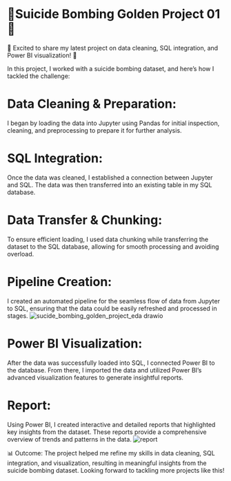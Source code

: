 # **🚀Suicide Bombing Golden Project 01 🚀**

🚀 Excited to share my latest project on data cleaning, SQL integration, and Power BI visualization! 🚀

In this project, I worked with a suicide bombing dataset, and here’s how I tackled the challenge:

# **Data Cleaning & Preparation:**
  I began by loading the data into Jupyter using Pandas for initial inspection, cleaning, and preprocessing to prepare it for further analysis.

# **SQL Integration:**
  Once the data was cleaned, I established a connection between Jupyter and SQL. The data was then transferred into an existing table in my SQL database.

# **Data Transfer & Chunking:**
  To ensure efficient loading, I used data chunking while transferring the dataset to the SQL database, allowing for smooth processing and avoiding overload.

# **Pipeline Creation:**
  I created an automated pipeline for the seamless flow of data from Jupyter to SQL, ensuring that the data could be easily refreshed and processed in stages. 
  ![sucide_bombing_golden_project_eda drawio](https://github.com/user-attachments/assets/96e829a5-aa0a-425c-9188-c002de781e29)



# **Power BI Visualization:**
  After the data was successfully loaded into SQL, I connected Power BI to the database. From there, I imported the data and utilized Power BI’s advanced visualization features to          generate insightful reports.

# **Report:**
  Using Power BI, I created interactive and detailed reports that highlighted key insights from the dataset. These reports provide a comprehensive overview of trends and patterns in the    data.
  ![report](https://github.com/user-attachments/assets/2ad4ed00-008c-432f-93a2-a817853a5a6a)


📊 Outcome: The project helped me refine my skills in data cleaning, SQL integration, and visualization, resulting in meaningful insights from the suicide bombing dataset. Looking forward to tackling more projects like this!

